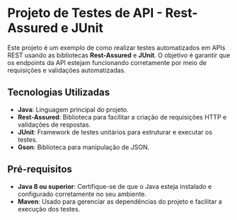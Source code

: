 # Projeto de Testes de API - Rest-Assured e JUnit

Este projeto é um exemplo de como realizar testes automatizados em APIs REST usando as bibliotecas **Rest-Assured** e **JUnit**. O objetivo é garantir que os endpoints da API estejam funcionando corretamente por meio de requisições e validações automatizadas.

## Tecnologias Utilizadas

- **Java**: Linguagem principal do projeto.
- **Rest-Assured**: Biblioteca para facilitar a criação de requisições HTTP e validações de respostas.
- **JUnit**: Framework de testes unitários para estruturar e executar os testes.
- **Gson**: Biblioteca para manipulação de JSON.

## Pré-requisitos

- **Java 8 ou superior**: Certifique-se de que o Java esteja instalado e configurado corretamente no seu ambiente.
- **Maven**: Usado para gerenciar as dependências do projeto e facilitar a execução dos testes.
